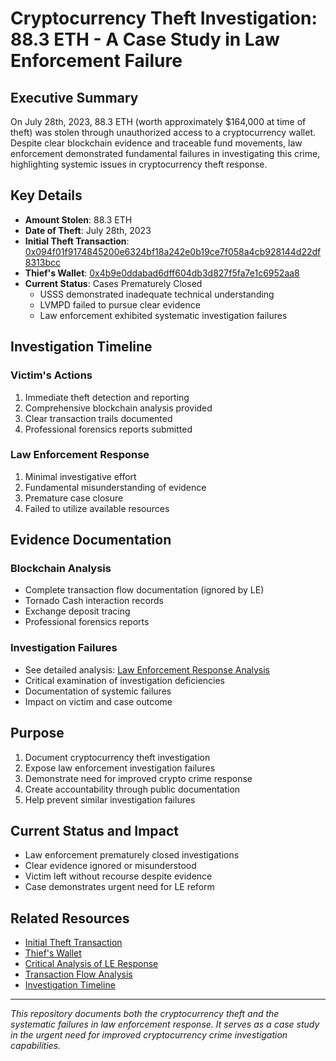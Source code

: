 # Cryptocurrency Theft Investigation: 88.3 ETH - A Case Study in Law Enforcement Failure

## Executive Summary
On July 28th, 2023, 88.3 ETH (worth approximately $164,000 at time of theft) was stolen through unauthorized access to a cryptocurrency wallet. Despite clear blockchain evidence and traceable fund movements, law enforcement demonstrated fundamental failures in investigating this crime, highlighting systemic issues in cryptocurrency theft response.

## Key Details
- **Amount Stolen**: 88.3 ETH
- **Date of Theft**: July 28th, 2023
- **Initial Theft Transaction**: [0x094f01f9174845200e6324bf18a242e0b19ce7f058a4cb928144d22df8313bcc](https://etherscan.io/tx/0x094f01f9174845200e6324bf18a242e0b19ce7f058a4cb928144d22df8313bcc)
- **Thief's Wallet**: [0x4b9e0ddabad6dff604db3d827f5fa7e1c6952aa8](https://etherscan.io/address/0x4b9e0ddabad6dff604db3d827f5fa7e1c6952aa8)
- **Current Status**: Cases Prematurely Closed
  - USSS demonstrated inadequate technical understanding
  - LVMPD failed to pursue clear evidence
  - Law enforcement exhibited systematic investigation failures

## Investigation Timeline

### Victim's Actions
1. Immediate theft detection and reporting
2. Comprehensive blockchain analysis provided
3. Clear transaction trails documented
4. Professional forensics reports submitted

### Law Enforcement Response
1. Minimal investigative effort
2. Fundamental misunderstanding of evidence
3. Premature case closure
4. Failed to utilize available resources

## Evidence Documentation

### Blockchain Analysis
- Complete transaction flow documentation (ignored by LE)
- Tornado Cash interaction records
- Exchange deposit tracing
- Professional forensics reports

### Investigation Failures
- See detailed analysis: [Law Enforcement Response Analysis](./docs/law-enforcement-response.md)
- Critical examination of investigation deficiencies
- Documentation of systemic failures
- Impact on victim and case outcome

## Purpose
1. Document cryptocurrency theft investigation
2. Expose law enforcement investigation failures
3. Demonstrate need for improved crypto crime response
4. Create accountability through public documentation
5. Help prevent similar investigation failures

## Current Status and Impact
- Law enforcement prematurely closed investigations
- Clear evidence ignored or misunderstood
- Victim left without recourse despite evidence
- Case demonstrates urgent need for LE reform

## Related Resources
- [Initial Theft Transaction](https://etherscan.io/tx/0x094f01f9174845200e6324bf18a242e0b19ce7f058a4cb928144d22df8313bcc)
- [Thief's Wallet](https://etherscan.io/address/0x4b9e0ddabad6dff604db3d827f5fa7e1c6952aa8)
- [Critical Analysis of LE Response](./docs/law-enforcement-response.md)
- [Transaction Flow Analysis](./docs/transaction-flow.md)
- [Investigation Timeline](./docs/investigation-status.md)

---

*This repository documents both the cryptocurrency theft and the systematic failures in law enforcement response. It serves as a case study in the urgent need for improved cryptocurrency crime investigation capabilities.*
